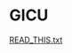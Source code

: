 # GICU
[READ_THIS.txt](https://github.com/the-computer-mayor/GICU/blob/main/READ_THIS.txt "READ_THIS.txt")
